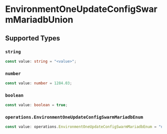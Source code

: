 # EnvironmentOneUpdateConfigSwarmMariadbUnion


## Supported Types

### `string`

```typescript
const value: string = "<value>";
```

### `number`

```typescript
const value: number = 1284.03;
```

### `boolean`

```typescript
const value: boolean = true;
```

### `operations.EnvironmentOneUpdateConfigSwarmMariadbEnum`

```typescript
const value: operations.EnvironmentOneUpdateConfigSwarmMariadbEnum = "null";
```

